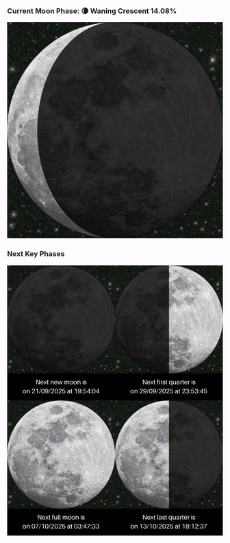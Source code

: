 ### Current Moon Phase: 🌘 Waning Crescent 14.08%
![Moon Phase](moonphase.png)
### Next Key Phases
![Gallery](gallery.png)